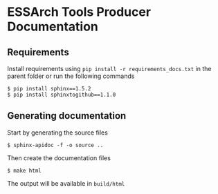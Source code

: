 # ESSArch Tools Producer Documentation

## Requirements
Install requirements using `pip install -r requirements_docs.txt` in the parent folder or run the following commands

```
$ pip install sphinx==1.5.2
$ pip install sphinxtogithub==1.1.0

```

## Generating documentation

Start by generating the source files

```
$ sphinx-apidoc -f -o source ..
```

Then create the documentation files

```
$ make html
```

The output will be available in `build/html`
